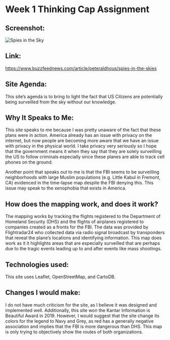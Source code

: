 # Week 1 Thinking Cap Assignment

## Screenshot:
![Spies in the Sky](https://derekwang99.github.com/Images/image.png)

## Link: 
https://www.buzzfeednews.com/article/peteraldhous/spies-in-the-skies

## Site Agenda:
This site’s agenda is to bring to light the fact that US Citizens are potentially being surveilled from the sky without our knowledge. 

## Why It Speaks to Me:
This site speaks to me because I was pretty unaware of the fact that these plans were in action. America already has an issue with privacy on the internet, but now people are becoming more aware that we have an issue with privacy in the physical world. I take privacy very seriously so I hope that the government means it when they say that they are solely surveilling the US to follow criminals especially since these planes are able to track cell phones on the ground. 

Another point that speaks out to me is that the FBI seems to be surveilling neighborhoods with large Muslim populations (e.g. Little Kabul in Fremont, CA) evidenced in the time-lapse map despite the FBI denying this. This issue may speak to the xenophobia that exists in America. 

## How does the mapping work, and does it work?
The mapping works by tracking the flights registered to the Department of Homeland Security (DHS) and  the flights of airplanes registered to companies created as a fronts for the FBI. The data was provided by Flightradar24 who collected data via radio signal broadcast by transponders that reveal the plane’s locations and identifying information. This map does work as it it highlights areas that are especially surveilled that are perhaps due to the tragic events leading up to and after events like mass shootings. 

## Technologies used:
This site uses Leaflet, OpenStreetMap, and CartoDB.

## Changes I would make:
I do not have much criticism for the site, as I believe it was designed and implemented well. Additionally, this site won the Kantar Information is Beautiful Award in 2019. However, I would suggest that the site change its colors for the legend to Navy and Grey, as red has a generally negative association and implies that the FBI is more dangerous than DHS. This map is only trying to objectively show the routes of both organizations. 
